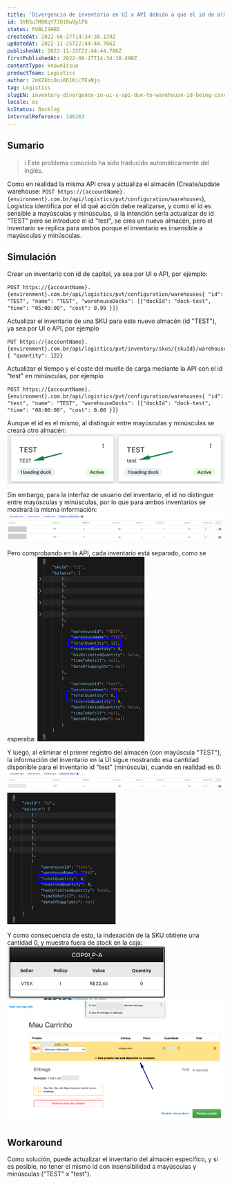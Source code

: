 ```yaml
---
title: 'Divergencia de inventario en UI x API debido a que el id de almacén distingue entre mayúsculas y minúsculas'
id: 3YBSu7M0KqY7JU10wVplFG
status: PUBLISHED
createdAt: 2022-06-27T14:34:38.139Z
updatedAt: 2022-11-25T22:44:44.786Z
publishedAt: 2022-11-25T22:44:44.786Z
firstPublishedAt: 2022-06-27T14:34:38.490Z
contentType: knownIssue
productTeam: Logistics
author: 2mXZkbi0oi061KicTExNjo
tag: Logistics
slugEN: inventory-divergence-in-ui-x-api-due-to-warehouse-id-being-case-sensitive
locale: es
kiStatus: Backlog
internalReference: 346163
---
```


## Sumario

>ℹ️ Este problema conocido ha sido traducido automáticamente del inglés.

Como en realidad la misma API crea y actualiza el almacén (Create/update warehouse: `POST https://{accountName}.{environment}.com.br/api/logistics/pvt/configuration/warehouses`), Logística identifica por el id qué acción debe realizarse, y como el id es sensible a mayúsculas y minúsculas, si la intención sería actualizar de id "TEST" pero se introduce el id "test", se crea un nuevo almacén, pero el inventario se replica para ambos porque el inventario es insensible a mayúsculas y minúsculas.


## Simulación


Crear un inventario con id de capital, ya sea por UI o API, por ejemplo:

    POST https://{accountName}.{environment}.com.br/api/logistics/pvt/configuration/warehouses{ "id": "TEST", "name": "TEST", "warehouseDocks": [{"dockId": "dock-test", "time": "05:00:00", "cost": 0.99 }]}

Actualizar el inventario de una SKU para este nuevo almacén (id "TEST"), ya sea por UI o API, por ejemplo

    PUT https://{accountName}.{environment}.com.br/api/logistics/pvt/inventory/skus/{skuId}/warehouses/{warehouseId}{ "quantity": 122}

Actualizar el tiempo y el coste del muelle de carga mediante la API con el id "test" en minúsculas, por ejemplo

    POST https://{accountName}.{environment}.com.br/api/logistics/pvt/configuration/warehouses{ "id": "test", "name": "TEST", "warehouseDocks": [{"dockId": "dock-test", "time": "08:00:00", "cost": 0.00 }]}

Aunque el id es el mismo, al distinguir entre mayúsculas y minúsculas se creará otro almacén:
 ![](https://raw.githubusercontent.com/vtexdocs/known-issues/refs/heads/main/docs/es/known-issues/Logistics/divergencia-de-inventario-en-ui-x-api-debido-a-que-el-id-de-almacen-distingue-entre-mayusculas-y-minusculas_1.png)

Sin embargo, para la interfaz de usuario del inventario, el id no distingue entre mayúsculas y minúsculas, por lo que para ambos inventarios se mostrará la misma información:
 ![](https://raw.githubusercontent.com/vtexdocs/known-issues/refs/heads/main/docs/es/known-issues/Logistics/divergencia-de-inventario-en-ui-x-api-debido-a-que-el-id-de-almacen-distingue-entre-mayusculas-y-minusculas_2.png)

Pero comprobando en la API, cada inventario está separado, como se esperaba:
 ![](https://raw.githubusercontent.com/vtexdocs/known-issues/refs/heads/main/docs/es/known-issues/Logistics/divergencia-de-inventario-en-ui-x-api-debido-a-que-el-id-de-almacen-distingue-entre-mayusculas-y-minusculas_3.png)

Y luego, al eliminar el primer registro del almacén (con mayúscula "TEST"), la información del inventario en la UI sigue mostrando esa cantidad disponible para el inventario id "test" (minúscula), cuando en realidad es 0:
 ![](https://raw.githubusercontent.com/vtexdocs/known-issues/refs/heads/main/docs/es/known-issues/Logistics/divergencia-de-inventario-en-ui-x-api-debido-a-que-el-id-de-almacen-distingue-entre-mayusculas-y-minusculas_4.png)
 ![](https://raw.githubusercontent.com/vtexdocs/known-issues/refs/heads/main/docs/es/known-issues/Logistics/divergencia-de-inventario-en-ui-x-api-debido-a-que-el-id-de-almacen-distingue-entre-mayusculas-y-minusculas_5.png)

Y como consecuencia de esto, la indexación de la SKU obtiene una cantidad 0, y muestra fuera de stock en la caja:
 ![](https://raw.githubusercontent.com/vtexdocs/known-issues/refs/heads/main/docs/es/known-issues/Logistics/divergencia-de-inventario-en-ui-x-api-debido-a-que-el-id-de-almacen-distingue-entre-mayusculas-y-minusculas_6.png)
 ![](https://raw.githubusercontent.com/vtexdocs/known-issues/refs/heads/main/docs/es/known-issues/Logistics/divergencia-de-inventario-en-ui-x-api-debido-a-que-el-id-de-almacen-distingue-entre-mayusculas-y-minusculas_7.png)


## Workaround


Como solución, puede actualizar el inventario del almacén específico, y si es posible, no tener el mismo id con insensibilidad a mayúsculas y minúsculas ("TEST" x "test").

